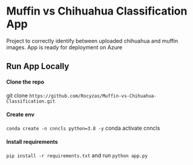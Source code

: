 # Muffin vs Chihuahua Classification App
Project to correctly identify between uploaded chihuahua and muffin images.
App is ready for deployment on Azure

## Run App Locally

#### Clone the repo
git clone `https://github.com/Rocyzas/Muffin-vs-Chihuahua-Classification.git`

#### Create env
`conda create -n cnncls python=3.8 -y`
conda activate cnncls

#### Install requirements
`pip install -r requirements.txt`
and run
`python app.py`
